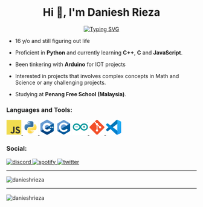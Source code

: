 <h1 align="center">Hi 👋, I'm Daniesh Rieza</h1>
<p align="center">
<a href="https://git.io/typing-svg"><img src="https://readme-typing-svg.demolab.com?font=Fira+Code&pause=1000&color=3DAFF7&background=4115FF00&center=true&vCenter=true&width=435&lines=Been+writing+code+since+2021" alt="Typing SVG" /></a>
</p>

- 16 y/o and still figuring out life 

- Proficient in **Python** and currently learning **C++**, **C** and **JavaScript**.

- Been tinkering with **Arduino** for IOT projects

- Interested in projects that involves complex concepts in Math and Science or any challenging projects.

- Studying at **Penang Free School (Malaysia)**.


<h3 align="left">Languages and Tools:</h3>
<p align="left">


<a href="https://developer.mozilla.org/en-US/docs/Web/JavaScript" target="_blank" rel="noreferrer"> 
<img src="https://raw.githubusercontent.com/devicons/devicon/master/icons/javascript/javascript-original.svg" alt="javascript" width="40" height="40"/> 
</a> 
<a href="https://www.python.org" target="_blank" rel="noreferrer">
<img src="https://raw.githubusercontent.com/devicons/devicon/master/icons/python/python-original.svg" alt="python" width="40" height="40"/>
</a>
<img src="https://raw.githubusercontent.com/devicons/devicon/master/icons/cplusplus/cplusplus-original.svg" alt="cpp" width="40" height="40"/>
<img src="https://raw.githubusercontent.com/devicons/devicon/1119b9f84c0290e0f0b38982099a2bd027a48bf1/icons/c/c-original.svg" alt="c" width="40" height="40"/>
<a href="https://www.arduino.cc/" target="_blank" rel="noreferrer">
<img src="https://raw.githubusercontent.com/devicons/devicon/1119b9f84c0290e0f0b38982099a2bd027a48bf1/icons/arduino/arduino-original.svg" alt="arduino" width="40" height="40"/>
</a>
<a href="https://git-scm.com/" target="_blank" rel="noreferrer">
<img src="https://raw.githubusercontent.com/devicons/devicon/1119b9f84c0290e0f0b38982099a2bd027a48bf1/icons/git/git-original.svg" alt="git" width="40" height="40"/>
</a>
<a href="https://code.visualstudio.com/" target="_blank" rel="noreferrer"><img src="https://raw.githubusercontent.com/devicons/devicon/1119b9f84c0290e0f0b38982099a2bd027a48bf1/icons/vscode/vscode-original.svg" alt="vs code" width="40" height="40"/>
</a>

</p>


<h3 align="left">Social:</h3>
<p align="left">

<a href="https://discordapp.com/users/775930138881163286" target="_blank" rel="noreferrer"> 
<img src="https://raw.githubusercontent.com/gauravghongde/social-icons/9d939e1c5b7ea4a24ac39c3e4631970c0aa1b920/SVG/Color/Discord.svg" alt="discord" width="40" height="40"/> 
</a> 
<a href="https://open.spotify.com/user/axnp3kixwslyla1vb4vebeynn" target="_blank" rel="noreferrer"> 
<img src="https://raw.githubusercontent.com/gauravghongde/social-icons/9d939e1c5b7ea4a24ac39c3e4631970c0aa1b920/SVG/Color/Spotify.svg" alt="spotify" width="40" height="40"/> 
</a>
<a href="https://twitter.com/danieshrieza55" target="_blank" rel="noreferrer"> 
<img src="https://raw.githubusercontent.com/gauravghongde/social-icons/9d939e1c5b7ea4a24ac39c3e4631970c0aa1b920/SVG/Color/Twitter.svg" alt="twitter" width="40" height="40"/> 
</a> 

</p>

---


<p>
<img align="center" src="https://github-readme-stats.vercel.app/api?username=danieshrieza&show_icons=true&locale=en&count_private=true&theme=onedark&hide=issues,contribs" alt="danieshrieza" />
</p>


---


<p>
<img align="center" src="https://github-readme-streak-stats.herokuapp.com/?user=danieshrieza&theme=dark" alt="danieshrieza" />
</p>
